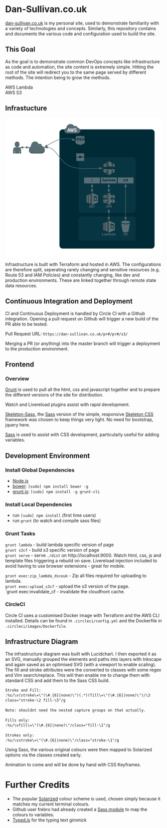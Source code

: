 # Dan-Sullivan.co.uk

[dan-sullivan.co.uk](dan-sullivan.co.uk) is my personal site, used to demonstrate familiarity with a variety of technologies and concepts. Similarly, this repository contains and documents the various code and configuration used to build the site.

## This Goal

As the goal is to demonstrate common DevOps concepts like infrastructure as code and automation, the site content is extremely simple. Hitting the root of the site will redirect you to the same page served by different methods. The intention being to grow the methods.

AWS Lambda  
AWS S3

## Infrastucture

![Infrastructure Diagram](docs/assets/dscouk-infra.png)

Infrastructure is built with Terraform and hosted in AWS. The configurations are therefore split, seperating rarely changing and sensitive resources (e.g. Route 53 and IAM Policies) and constantly changing, like dev and production environments. These are linked together through remote state data resources.

## Continuous Integration and Deployment

CI and Continuous Deployment is handled by Circle CI with a Github integration.
Opening a pull request on Github will trigger a new build of the PR able to be tested.

Pull Request URL: `https://dan-sullivan.co.uk/pr#/pr#/s3/`

Merging a PR (or anything) into the master branch will trigger a deployment to the production environment.


## Frontend

### Overview
[Grunt](https://gruntjs.com) is used to pull all the html, css and javascript together and to prepare the different versions of the site for distribution.

Watch and Livereload plugins assist with rapid development.

[Skeleton-Sass](https://github.com/WhatsNewSaes/Skeleton-Sass), the [Sass](http://sass-lang.com) version of the simple, responsive [Skeleton CSS](http://getskeleton.com) framework was chosen to keep things very light. No need for bootstrap, jquery here. 

[Sass](http://sass-lang.com) is used to assist with CSS development, particularly useful for adding variables.

## Development Environment

### Install Global Dependencies
  * [Node.js](http://nodejs.org)
  * [bower](http://bower.io): `[sudo] npm install bower -g`
  * [grunt.js](http://gruntjs.com): `[sudo] npm install -g grunt-cli`

### Install Local Dependencies
  * run `[sudo] npm install` (first time users)
  * run `grunt` (to watch and compile sass files)

### Grunt Tasks
`grunt lambda` - build lambda specific version of page  
`grunt s3cf` - build s3 specific version of page  
`grunt serve` - serve `./dist` on http://localhost:9000. Watch html, css, js and template files triggering a rebuild on save. Livereload injection included to avoid having to use browser extensions - great for mobile.  


`grunt exec:zip_lambda_dscouk` - Zip all files required for uploading to lambda.  
`grunt exec:upload_s3cf` - upload the s3 version of the page.  
`grunt exec:invalidate_cf - invalidate the cloudfront cache.  

### CircleCI
Circle CI uses a customised Docker image with Terraform and the AWS CLI installed. 
Details can be found in `.circleci/config.yml` and the Dockerfile in `.circleci/images/Dockerfile`.

## Infrastructure Diagram
The infrastructure diagram was built with Lucidchart. I then exported it as an SVG, manually grouped the elements and paths into layers with Inkscape and again saved as an optimised SVG (with a viewport to enable scaling). The fill and stroke attributes were the converted to classes with some regex and Vim search/replace. This will then enable me to change them with standard CSS and add them to the Sass CSS build.  

```
Stroke and Fill:
:%s/\v(stroke\=\"(\#.{6}|none)\")(.*)(fill\=\"(\#.{6}|none)\")/\3 class="stroke-\2 fill-\5"/g

Note: shouldnt need the nested capture groups on that actually.

Fills only:
:%s/\vfill\=\"(\#.{6}|none)\"/class="fill-\1"/g

Strokes only: 
:%s/\vstroke\=\"(\#.{6}|none)\"/class="stroke-\1"/g
```

Using Sass, the various original colours were then mapped to Solarized options via the classes created early.

Animation to come and will be done by hand with CSS Keyframes.


# Further Credits

- The popular [Solarized](http://ethanschoonover.com/solarized) colour scheme is used, chosen simply because it matches my current terminal colours. 
- Github user frebro had already created a [Sass module](https://github.com/frebro/sass-solarized/blob/master/_solarized.scss) to map the colours to variables.
- [Typed.js](https://mattboldt.com/demos/typed-js/) for the typing text gimmick
